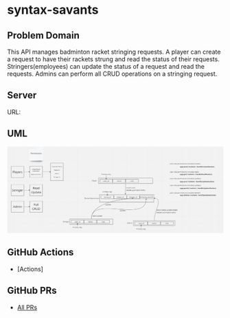 # syntax-savants

## Problem Domain
This API manages badminton racket stringing requests. A player can create a request to have their rackets strung and read the status of their requests. Stringers(employees) can update the status of a request and read the requests. Admins can perform all CRUD operations on a stringing request. 

## Server

URL:  

## UML

![Lab 09 UML](./Lab09_UML.JPG)

## GitHub Actions

- [Actions]

## GitHub PRs

- [All PRs](https://github.com/AnthonyKeith15/syntax-savants/pulls)

